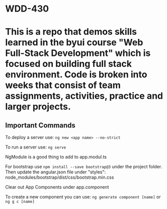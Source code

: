  # WDD-430
 
 # This is a repo that demos skills learned in the byui course "Web Full-Stack Development" which is focused on building full stack environment. Code is broken into weeks that consist of team assignments, activities, practice and larger projects.

## Important Commands
 To deploy a server use:
 `ng new <app name> --no-strict`

 To run a server use:
 `ng serve`

 NgModule is a good thing to add to app.modul.ts

 For bootstrap use `npm install --save bootstrap@3` under the project folder. Then update the angular.json file under "styles": node_modules/bootstrap/dist/css/bootstrap.min.css

 Clear out App Components under app.component

 To create a new component you can use:
 `ng generate component [name]` or `ng g c [name]`